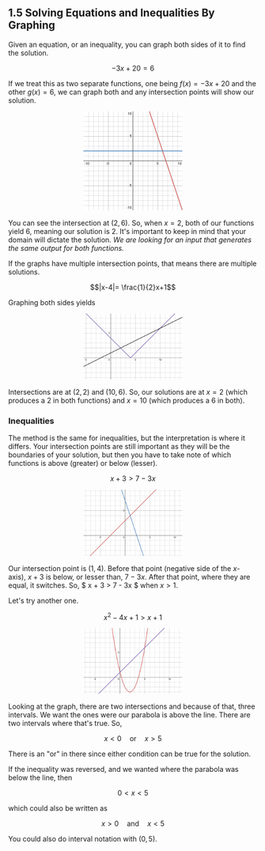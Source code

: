 ## 1.5 Solving Equations and Inequalities By Graphing

Given an equation, or an inequality, you can graph both sides of it to find the solution.

$$ -3x+20 = 6$$

If we treat this as two separate functions, one being $f(x)=-3x+20$ and the other $g(x)=6$, we can graph both and any intersection points will show our solution.

<center><img src="../img/1.5-graph1.png" width=200 alt=""></center>

You can see the intersection at $(2,6)$. So, when $x=2$, both of our functions yield 6, meaning our solution is 2. It's important to keep in mind that your domain will dictate the solution. _We are looking for an input that generates the same output for both functions._

If the graphs have multiple intersection points, that means there are multiple solutions.

$$|x-4|= \frac{1}{2}x+1$$

Graphing both sides yields

<center><img src="../img/1.5-graph2.png" width=200 alt=""></center>

Intersections are at $(2,2)$ and $(10,6)$. So, our solutions are at $x=2$ (which produces a 2 in both functions) and $x=10$ (which produces a 6 in both).

### Inequalities

The method is the same for inequalities, but the interpretation is where it differs. Your intersection points are still important as they will be the boundaries of your solution, but then you have to take note of which functions is above (greater) or below (lesser).

$$ x + 3 > 7 - 3x $$

<center><img src="../img/1.5-graph-3.png" width=200 alt=""></center>

Our intersection point is $(1,4)$. Before that point (negative side of the $x$-axis), $x+3$ is below, or lesser than, $7-3x$. After that point, where they are equal, it switches. So, $ x + 3 > 7 - 3x $ when $x > 1$.

Let's try another one.

$$ x^2-4x+1 > x + 1$$

<center><img src="../img/1.5-graph-4.png" width=200 alt=""></center>

Looking at the graph, there are two intersections and because of that, three intervals. We want the ones were our parabola is above the line. There are two intervals where that's true. So,

$$ x <0 \quad\text{or}\quad x > 5 $$

There is an "or" in there since either condition can be true for the solution.

If the inequality was reversed, and we wanted where the parabola was below the line, then

$$ 0 < x < 5$$

which could also be written as 

$$ x > 0 \quad\text{and}\quad x < 5 $$

You could also do interval notation with $(0,5)$.
